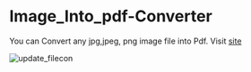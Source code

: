 # Image_Into_pdf-Converter

You can Convert any jpg,jpeg, png image file into Pdf. 
Visit [site](https://fileconverterpdf.netlify.app/)


![update_filecon](https://user-images.githubusercontent.com/41264611/191050487-edcc0808-fa4f-4acd-801a-7392543e0565.png)

